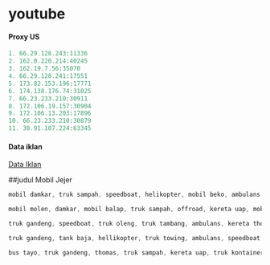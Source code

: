 # youtube


#### Proxy US
```js
1. 66.29.128.243:11336
2. 162.0.220.214:40245
3. 162.19.7.56:35070
4. 66.29.128.241:17551
5. 173.82.153.196:17771
6. 174.138.176.74:31025
7. 66.23.233.210:30911
8. 172.106.19.157:30904
9. 172.106.13.203:17896
10. 66.23.233.210:30879
11. 38.91.107.224:63345
```


#### Data iklan
[Data Iklan](https://www.prepostseo.com/tool/fake-address-generator)


##judul Mobil Jejer

```js
mobil damkar, truk sampah, speedboat, helikopter, mobil beko, ambulans, mobil grap, truk towing mobil jejer
```
```js
mobil molen, damkar, mobil balap, truk sampah, offroad, kereta uap, mobil polisi, truk gandeng mobil jejer
```
```js
truk gandeng, speedboat, truk oleng, truk tambang, ambulans, kereta thomas, truk towing, truk tanki mobil jejer
```
```js
truk gandeng, tank baja, hellikopter, truk towing, ambulans, speedboat, bulldozer, mobil jeep mobil jejer
```
```js
bus tayo, truk gandeng, thomas, truk sampah, kereta uap, truk kontainer, ambulas, mobil roket mobil jejer
```
